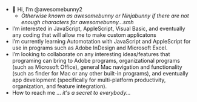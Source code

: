 - 👋 Hi, I’m @awesomebunny2 
  - *Otherwise known as awesomebunny or Ninjabunny if there are not enough characters for awesomebunny...smh*
- I’m interested in JavaScript, AppleScript, Visual Basic, and eventually any coding that will allow me to make custom applicatons
- I’m currently learning Automotation with JavaScript and AppleScript for use in programs such as Adobe InDesign and Microsoft Excel.
- I’m looking to collaborate on any interesting ideas/features that programing can bring to Adobe programs, organizational programs (such as Microsoft Office), general Mac navigation and functionality (such as finder for Mac or any other built-in programs), and eventually app development (specifically for multi-platform productivity, organization, and feature integration). 
- How to reach me ... *it's a secret to everybody...*

<!---
awesomebunny2/awesomebunny2 is a ✨ special ✨ repository because its `README.md` (this file) appears on your GitHub profile.
You can click the Preview link to take a look at your changes.
--->
